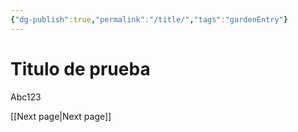 ```yaml
---
{"dg-publish":true,"permalink":"/title/","tags":"gardenEntry"}
---
```



# Titulo de prueba

Abc123

[[Next page\|Next page]]